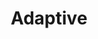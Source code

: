 ---
layout: default
layout_grid: true
title: Adaptive
keywords: adaptive
description: Create, Develop, Build & Distribute Apps As-A-Service. 
class: fa fa-industry
class_value:
project_slug: adaptive-arp-api-lib-dotnet
project_type: Platform Library
project_tech: CSharp
project_quality:
project_release_extra: <a href="https://www.nuget.org/packages/AdaptiveMe.Api/"><img src="http://i.4dp.me/nuget/v/AdaptiveMe.Api.svg"</a>
project_version_extra:
project_devdependencies:
project_dependencies:
sitemap:
priority: 1.0
lastmod: 2015-10-27T11:07:00+01:00
---